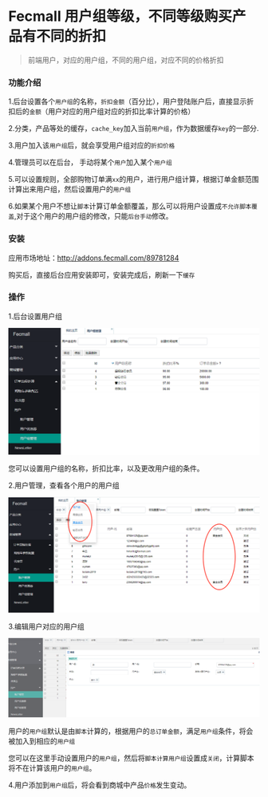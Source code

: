 Fecmall 用户组等级，不同等级购买产品有不同的折扣
==============================

> 前端用户，对应的用户组，不同的用户组，对应不同的价格折扣

### 功能介绍

1.后台设置各个`用户组`的名称，`折扣金额`（百分比），用户登陆账户后，直接显示折扣后的`金额`（用户对应的用户组对应的折扣比率计算的价格）

2.分类，产品等处的缓存，`cache_key`加入当前`用户组`，作为数据缓存`key`的一部分.

3.用户加入该`用户组`后，就会享受用户组对应的`折扣价格`

4.管理员可以在后台， 手动将某个`用户`加入某个`用户组`

5.可以设置规则，全部购物订单满`xx`的用户，进行用户组计算，根据订单金额范围 计算出来用户组，然后设置用户的`用户组`

6.如果某个用户不想让`脚本`计算订单金额覆盖，那么可以将用户设置成`不允许脚本覆盖`,对于这个用户的用户组的修改，只能`后台手动`修改。

### 安装

应用市场地址：http://addons.fecmall.com/89781284

购买后，直接后台应用安装即可，安装完成后，刷新一下`缓存`

### 操作

1.后台设置用户组


![](images/customer_group1.png)

您可以设置用户组的名称，折扣比率，以及更改用户组的条件。

2.用户管理，查看各个用户的用户组

![](images/customer_group2.png)


3.编辑用户对应的用户组

![](images/customer_group3.png)

用户的`用户组`默认是由`脚本`计算的，根据用户的`总订单金额`，满足`用户组`条件，将会被加入到相应的`用户组`

您可以在这里手动设置用户的`用户组`，然后将`脚本计算用户组`设置成`关闭`，计算脚本将不在计算该用户的`用户组`。


4.用户添加到`用户组`后，将会看到商城中产品`价格`发生变动。






















